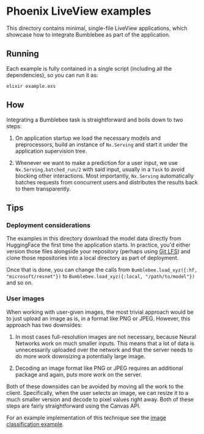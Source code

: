 # Phoenix LiveView examples

This directory contains minimal, single-file LiveView applications, which showcase how to integrate Bumblebee as part of the application.

## Running

Each example is fully contained in a single script (including all the dependencies), so you can run it as:

```shell
elixir example.exs
```

## How

Integrating a Bumblebee task is straightforward and boils down to two steps:

  1. On application startup we load the necessary models and preprocessors, build an instance of `Nx.Serving` and start it under the application supervision tree.

  2. Whenever we want to make a prediction for a user input, we use `Nx.Serving.batched_run/2` with said input, usually in a `Task` to avoid blocking other interactions. Most importantly, `Nx.Serving` automatically batches requests from concurrent users and distributes the results back to them transparently.

## Tips

### Deployment considerations

The examples in this directory download the model data directly from HuggingFace the first time the application starts. In practice, you'd either version those files alongside your repository (perhaps using [Git LFS](https://git-lfs.github.com/)) and clone those repositories into a local directory as part of deployment.

Once that is done, you can change the calls from `Bumblebee.load_xyz({:hf, "microsoft/resnet"})` to `Bumblebee.load_xyz({:local, "/path/to/model"})` and so on.

### User images

When working with user-given images, the most trivial approach would be to just upload an image as is, in a format like PNG or JPEG. However, this approach has two downsides:

  1. In most cases full-resolution images are not necessary, because Neural Networks work on much smaller inputs. This means that a lot of data is unnecessarily uploaded over the network and that the server needs to do more work downsizing a potentially large image.

  2. Decoding an image format like PNG or JPEG requires an additional package and again, puts more work on the server.

Both of these downsides can be avoided by moving all the work to the client. Specifically, when the user selects an image, we can resize it to a much smaller version and decode to pixel values right away. Both of these steps are fairly straightforward using the Canvas API.

For an example implementation of this technique see the [image classification example](image_classification.exs).
